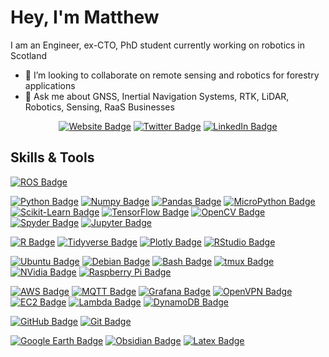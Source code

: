 <!-- https://simpleicons.org/ -->
# Hey, I'm Matthew

I am an Engineer, ex-CTO, PhD student currently working on robotics in Scotland
- 👯 I’m looking to collaborate on remote sensing and robotics for forestry applications
- 💬 Ask me about GNSS, Inertial Navigation Systems, RTK, LiDAR, Robotics, Sensing, RaaS Businesses

<div align="center">

[![Website Badge](https://img.shields.io/badge/-Blog-da2c30?style=flat&logo=Google-Chrome&logoColor=white&link=https://mshields.name/)](https://mshields.name/)  <!--[![Mail Badge](https://img.shields.io/badge/-email-EA4335?style=flat&logo=GMail&logoColor=white&link=mailto:matthew.shields.1986@gmail.com)](mailto:matthew.shields.1986@gmail.com)  -->[![Twitter Badge](https://img.shields.io/badge/-@MShields_esq-1DA1F2?style=flat&labelColor=1ca0f1&logo=twitter&logoColor=white&link=https://twitter.com/MShields_esq)](https://twitter.com/MShields_esq)  [![LinkedIn Badge](https://img.shields.io/badge/-LinkedIn-0A66C2?style=flat&logo=Linkedin&logoColor=white&link=https://www.linkedin.com/in/matthew-harry-shields/)](https://www.linkedin.com/in/matthew-harry-shields/)

</div>

## Skills & Tools
[![ROS Badge](https://img.shields.io/badge/-ROS-22314E?style=flat&logo=ROS&logoColor=white)](https://www.ros.org/)

[![Python Badge](https://img.shields.io/badge/-Python-3776AB?style=flat&logo=Python&logoColor=white)](https://www.python.org/)
[![Numpy Badge](https://img.shields.io/badge/-Numpy-013243?style=flat&logo=Numpy&logoColor=white)](https://numpy.org/)
[![Pandas Badge](https://img.shields.io/badge/-Pandas-150458?style=flat&logo=Pandas&logoColor=white)](https://pandas.pydata.org/)
[![MicroPython Badge](https://img.shields.io/badge/-MicroPython-2B2728?style=flat&logo=MicroPython&logoColor=white)](https://micropython.org/)
[![Scikit-Learn Badge](https://img.shields.io/badge/-Scikit%20Learn-F7931E?style=flat&logo=scikitlearn&logoColor=white)](https://scikit-learn.org/)
[![TensorFlow Badge](https://img.shields.io/badge/-TensorFlow-FF6F00?style=flat&logo=TensorFlow&logoColor=white)](https://www.tensorflow.org/)
[![OpenCV Badge](https://img.shields.io/badge/-OpenCV-5C3EE8?style=flat&logo=OpenCV&logoColor=white)](https://opencv.org/)
[![Spyder Badge](https://img.shields.io/badge/-Spyder-FF0000?style=flat&logo=Spyder%20IDE&logoColor=white)](https://www.spyder-ide.org/)
[![Jupyter Badge](https://img.shields.io/badge/-Jupyter-F37626?style=flat&logo=Jupyter&logoColor=white)](https://jupyter.org/)

[![R Badge](https://img.shields.io/badge/-R-276DC3?style=flat&logo=R&logoColor=white)](https://www.r-project.org/)
[![Tidyverse Badge](https://img.shields.io/badge/-Tidyverse-1A162D?style=flat&logo=Tidyverse&logoColor=white)](https://www.tidyverse.org/)
[![Plotly Badge](https://img.shields.io/badge/-Plotly-3F4F75?style=flat&logo=Plotly&logoColor=white)](https://plotly.com/)
[![RStudio Badge](https://img.shields.io/badge/-RStudio-75AADB?style=flat&logo=RStudio&logoColor=white)](https://posit.co/)

[![Ubuntu Badge](https://img.shields.io/badge/-Ubuntu-E95420?style=flat&logo=Ubuntu&logoColor=white)](https://ubuntu.com/)
[![Debian Badge](https://img.shields.io/badge/-Debian-A81D33?style=flat&logo=Debian&logoColor=white)](https://www.debian.org/)
[![Bash Badge](https://img.shields.io/badge/-Bash-4EAA25?style=flat&logo=GNU%20Bash&logoColor=white)](https://www.gnu.org/software/bash/)
[![tmux Badge](https://img.shields.io/badge/-tmux-1BB91F?style=flat&logo=tmux&logoColor=white)](https://github.com/tmux/tmux/wiki)
[![NVidia Badge](https://img.shields.io/badge/-NVidia-76B900?style=flat&logo=NVidia&logoColor=white)](https://www.nvidia.com/)
[![Raspberry Pi Badge](https://img.shields.io/badge/-Raspberry%20Pi-A22846?style=flat&logo=Raspberry%20Pi&logoColor=white)](https://www.raspberrypi.org/)

[![AWS Badge](https://img.shields.io/badge/-AWS-232F3E?style=flat&logo=Amazon%20AWS&logoColor=white)](https://aws.amazon.com/)
[![MQTT Badge](https://img.shields.io/badge/-MQTT-660066?style=flat&logo=MQTT&logoColor=white)](https://mqtt.org/)
[![Grafana Badge](https://img.shields.io/badge/-Grafana-F46800?style=flat&logo=Grafana&logoColor=white)](https://grafana.com/)
[![OpenVPN Badge](https://img.shields.io/badge/-OpenVPN-EA7E20?style=flat&logo=OpenVPN&logoColor=white)](https://openvpn.net/)
[![EC2 Badge](https://img.shields.io/badge/-EC2-FF9900?style=flat&logo=Amazon%20EC2&logoColor=white)](https://aws.amazon.com/ec2/)
[![Lambda Badge](https://img.shields.io/badge/-Lambda-FF9900?style=flat&logo=AWS%20Lambda&logoColor=white)](https://aws.amazon.com/lambda/)
[![DynamoDB Badge](https://img.shields.io/badge/-DynamoDB-4053D6?style=flat&logo=Amazon%20DynamoDB&logoColor=white)](https://aws.amazon.com/dynamodb/)

[![GitHub Badge](https://img.shields.io/badge/-GitHub-181717?style=flat&logo=GitHub&logoColor=white)](https://github.com/)
[![Git Badge](https://img.shields.io/badge/-Git-F05032?style=flat&logo=Git&logoColor=white)](https://git-scm.com/)

[![Google Earth Badge](https://img.shields.io/badge/-Google%20Earth-4285F4?style=flat&logo=Google%20Earth&logoColor=white)](https://earth.google.com/)
[![Obsidian Badge](https://img.shields.io/badge/-Obsidian-483699?style=flat&logo=Obsidian&logoColor=white)](https://obsidian.md/)
[![Latex Badge](https://img.shields.io/badge/-Latex-008080?style=flat&logo=latex&logoColor=white)](https://www.latex-project.org/)

<!--
**MShields1986/MShields1986** is a ✨ _special_ ✨ repository because its `README.md` (this file) appears on your GitHub profile.

Here are some ideas to get you started:

- 🔭 I’m currently working on ...
- 🌱 I’m currently learning ...
- 👯 I’m looking to collaborate on ...
- 🤔 I’m looking for help with ...
- 💬 Ask me about ...
- 📫 How to reach me: ...
- 😄 Pronouns: ...
- ⚡ Fun fact: ...
-->
